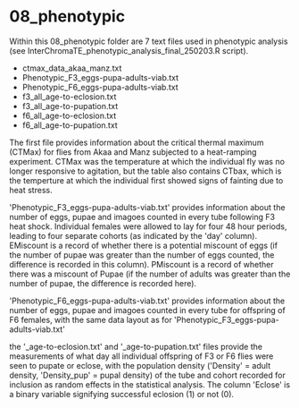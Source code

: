 # 08_phenotypic
Within this 08_phenotypic folder are 7 text files used in phenotypic analysis (see InterChromaTE_phenotypic_analysis_final_250203.R script).

- ctmax_data_akaa_manz.txt
- Phenotypic_F3_eggs-pupa-adults-viab.txt
- Phenotypic_F6_eggs-pupa-adults-viab.txt
- f3_all_age-to-eclosion.txt
- f3_all_age-to-pupation.txt
- f6_all_age-to-eclosion.txt
- f6_all_age-to-pupation.txt


The first file provides information about the critical thermal maximum (CTMax) for flies from Akaa and Manz subjected to a heat-ramping experiment. CTMax was the temperature at which the individual fly was no longer responsive to agitation, but the table also contains CTbax, which is the temperture at which the individual first showed signs of fainting due to heat stress.

'Phenotypic_F3_eggs-pupa-adults-viab.txt' provides information about the number of eggs, pupae and imagoes counted in every tube following F3 heat shock. Individual females were allowed to lay for four 48 hour periods, leading to four separate cohorts (as indicated by the 'day' column). EMiscount is a record of whether there is a potential miscount of eggs (if the number of pupae was greater than the number of eggs counted, the difference is recorded in this column). PMiscount is a record of whether there was a miscount of Pupae (if the number of adults was greater than the number of pupae, the difference is recorded here).

'Phenotypic_F6_eggs-pupa-adults-viab.txt' provides information about the number of eggs, pupae and imagoes counted in every tube for offspring of F6 females, with the same data layout as for 'Phenotypic_F3_eggs-pupa-adults-viab.txt'

the '_age-to-eclosion.txt' and '_age-to-pupation.txt' files provide the measurements of what day all individual offspring of F3 or F6 flies were seen to pupate or eclose, with the population density ('Density' = adult density, 'Density_pup' = pupal density) of the tube and cohort recorded for inclusion as random effects in the statistical analysis. The column 'Eclose' is a binary variable signifying successful eclosion (1) or not (0).